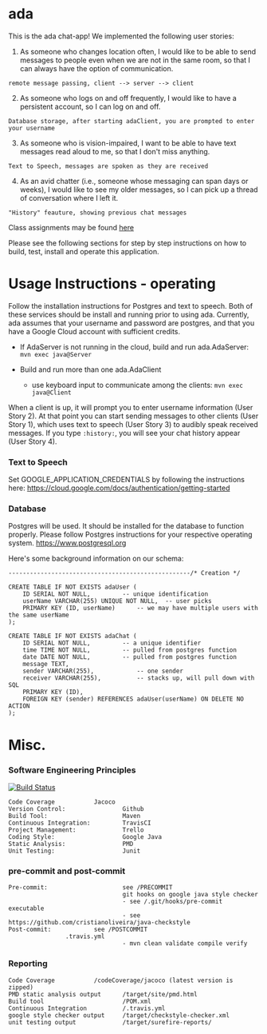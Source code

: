 # ada

This is the ada chat-app! We implemented the following user stories: 

1. As someone who changes location often, I would like to be able to send messages to people even when we are not in the same room, so that I can always have the option of communication.

```
remote message passing, client --> server --> client
```

2. As someone who logs on and off frequently, I would like to have a persistent account, so I can log on and off.

```
Database storage, after starting adaClient, you are prompted to enter your username
```

3. As someone who is vision-impaired, I want to be able to have text messages read aloud to me, so that I don't miss anything.

```
Text to Speech, messages are spoken as they are received
```

4. As an avid chatter (i.e., someone whose messaging can span days or weeks), I would like to see my older messages, so I can pick up a thread of conversation where I left it.

```
"History" feauture, showing previous chat messages
```

Class assignments may be found [here](https://github.com/LooseScruz/ada/tree/master/4156_submissions)

Please see the following sections for step by step instructions on how to build, test, install and operate this application.

# Usage Instructions - operating
Follow the installation instructions for Postgres and text to speech. Both of these services should be install and running prior to using ada. Currently, ada assumes that your username and password are postgres, and that you have a Google Cloud account with sufficient credits.  

- If AdaServer is not running in the cloud, build and run ada.AdaServer:
```mvn exec java@Server```

- Build and run more than one ada.AdaClient
    - use keyboard input to communicate among the clients:
```mvn exec java@Client```

When a client is up, it will prompt you to enter username information (User Story 2). At that point you can start sending messages to other clients (User Story 1), which uses text to speech (User Story 3) to audibly speak received messages. If you type `:history:`, you will see your chat history appear (User Story 4).

### Text to Speech

Set GOOGLE_APPLICATION_CREDENTIALS by following the instructions here:
https://cloud.google.com/docs/authentication/getting-started

### Database 

Postgres will be used. It should be installed for the database to function properly. Please follow Postgres instructions for your respective operating system. https://www.postgresql.org

Here's some background information on our schema:
```$sql
---------------------------------------------------/* Creation */

CREATE TABLE IF NOT EXISTS adaUser (
	ID SERIAL NOT NULL,			-- unique identification 
	userName VARCHAR(255) UNIQUE NOT NULL, 	-- user picks
	PRIMARY KEY (ID, userName)		-- we may have multiple users with the same userName
);

CREATE TABLE IF NOT EXISTS adaChat (
	ID SERIAL NOT NULL,			-- a unique identifier
	time TIME NOT NULL,			-- pulled from postgres function
	date DATE NOT NULL,			-- pulled from postgres function
	message TEXT,		
	sender VARCHAR(255),			-- one sender
	receiver VARCHAR(255),			-- stacks up, will pull down with SQL
	PRIMARY KEY (ID),
	FOREIGN KEY (sender) REFERENCES adaUser(userName) ON DELETE NO ACTION
);
```


# Misc.

### Software Engineering Principles 
[![Build Status](https://travis-ci.org/LooseScruz/ada.svg?branch=master)](https://travis-ci.org/LooseScruz/ada)


```$xslt
Code Coverage			Jacoco
Version Control:                Github
Build Tool:                     Maven 
Continuous Integration:         TravisCI
Project Management:             Trello
Coding Style:                   Google Java
Static Analysis:                PMD
Unit Testing:                   Junit
```

### pre-commit and post-commit

```$xslt
Pre-commit:                     see /PRECOMMIT
                                git hooks on google java style checker 
                                - see /.git/hooks/pre-commit executable
                                - see https://github.com/cristianoliveira/java-checkstyle
Post-commit:			see /POSTCOMMIT
				.travis.yml 
                                - mvn clean validate compile verify
```

### Reporting

```$xslt
Code Coverage			/codeCoverage/jacoco (latest version is zipped)
PMD static analysis output      /target/site/pmd.html 
Build tool                      /POM.xml
Continuous Integration          /.travis.yml          
google style checker output     /target/checkstyle-checker.xml 
unit testing output             /target/surefire-reports/ 
```
